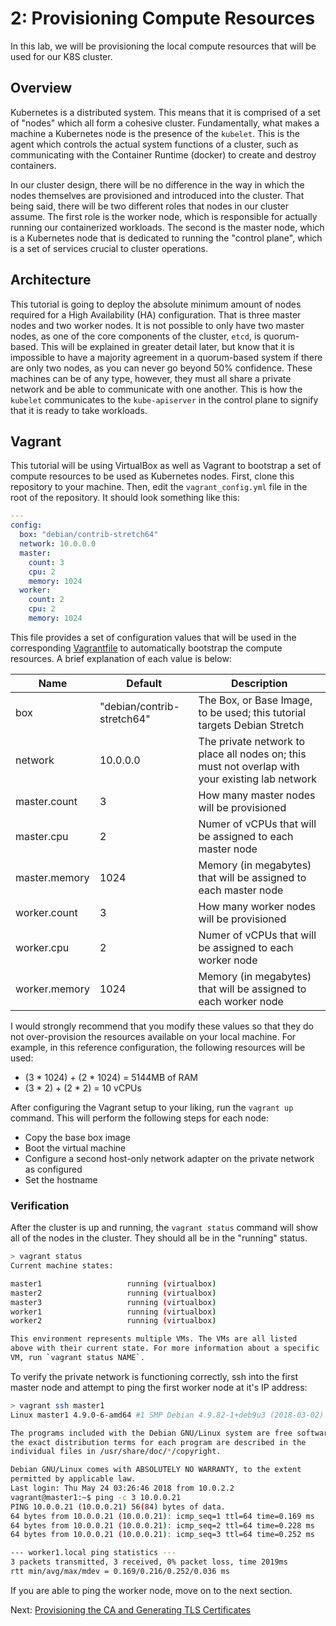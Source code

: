 # 2: Provisioning Compute Resources

In this lab, we will be provisioning the local compute resources that will be used for our K8S cluster.

## Overview

Kubernetes is a distributed system. This means that it is comprised of a set of "nodes" which all form a cohesive cluster. Fundamentally, what makes a machine a Kubernetes node is the presence of the `kubelet`. This is the agent which controls the actual system functions of a cluster, such as communicating with the Container Runtime (docker) to create and destroy containers.

In our cluster design, there will be no difference in the way in which the nodes themselves are provisioned and introduced into the cluster. That being said, there will be two different roles that nodes in our cluster assume. The first role is the worker node, which is responsible for actually running our containerized workloads. The second is the master node, which is a Kubernetes node that is dedicated to running the "control plane", which is a set of services crucial to cluster operations.

## Architecture

This tutorial is going to deploy the absolute minimum amount of nodes required for a High Availability (HA) configuration. That is three master nodes and two worker nodes. It is not possible to only have two master nodes, as one of the core components of the cluster, `etcd`, is quorum-based. This will be explained in greater detail later, but know that it is impossible to have a majority agreement in a quorum-based system if there are only two nodes, as you can never go beyond 50% confidence. These machines can be of any type, however, they must all share a private network and be able to communicate with one another. This is how the `kubelet` communicates to the `kube-apiserver` in the control plane to signify that it is ready to take workloads.

## Vagrant

This tutorial will be using VirtualBox as well as Vagrant to bootstrap a set of compute resources to be used as Kubernetes nodes. First, clone this repository to your machine. Then, edit the `vagrant_config.yml` file in the root of the repository. It should look something like this:

```yaml
---
config:
  box: "debian/contrib-stretch64"
  network: 10.0.0.0
  master:
    count: 3
    cpu: 2
    memory: 1024
  worker:
    count: 2
    cpu: 2
    memory: 1024
```

This file provides a set of configuration values that will be used in the corresponding [Vagrantfile](../Vagrantfile) to automatically bootstrap the compute resources. A brief explanation of each value is below:

| Name  | Default  | Description  |
|---|---|---|
| box | "debian/contrib-stretch64" | The Box, or Base Image, to be used; this tutorial targets Debian Stretch |
| network | 10.0.0.0 | The private network to place all nodes on; this must not overlap with your existing lab network |
| master.count | 3 | How many master nodes will be provisioned |
| master.cpu | 2 | Numer of vCPUs that will be assigned to each master node |
| master.memory | 1024 | Memory (in megabytes) that will be assigned to each master node |
| worker.count | 3 | How many worker nodes will be provisioned |
| worker.cpu | 2 | Numer of vCPUs that will be assigned to each worker node |
| worker.memory | 1024 | Memory (in megabytes) that will be assigned to each worker node |

I would strongly recommend that you modify these values so that they do not over-provision the resources available on your local machine. For example, in this reference configuration, the following resources will be used:

* (3 * 1024) + (2 * 1024) = 5144MB of RAM
* (3 * 2) + (2 * 2) = 10 vCPUs

After configuring the Vagrant setup to your liking, run the `vagrant up` command. This will perform the following steps for each node:

* Copy the base box image
* Boot the virtual machine
* Configure a second host-only network adapter on the private network as configured
* Set the hostname

### Verification

After the cluster is up and running, the `vagrant status` command will show all of the nodes in the cluster. They should all be in the "running" status.

```bash
> vagrant status
Current machine states:

master1                   running (virtualbox)
master2                   running (virtualbox)
master3                   running (virtualbox)
worker1                   running (virtualbox)
worker2                   running (virtualbox)

This environment represents multiple VMs. The VMs are all listed
above with their current state. For more information about a specific
VM, run `vagrant status NAME`.
```

To verify the private network is functioning correctly, ssh into the first master node and attempt to ping the first worker node at it's IP address:

```bash
> vagrant ssh master1
Linux master1 4.9.0-6-amd64 #1 SMP Debian 4.9.82-1+deb9u3 (2018-03-02) x86_64

The programs included with the Debian GNU/Linux system are free software;
the exact distribution terms for each program are described in the
individual files in /usr/share/doc/*/copyright.

Debian GNU/Linux comes with ABSOLUTELY NO WARRANTY, to the extent
permitted by applicable law.
Last login: Thu May 24 03:26:46 2018 from 10.0.2.2
vagrant@master1:~$ ping -c 3 10.0.0.21
PING 10.0.0.21 (10.0.0.21) 56(84) bytes of data.
64 bytes from 10.0.0.21 (10.0.0.21): icmp_seq=1 ttl=64 time=0.169 ms
64 bytes from 10.0.0.21 (10.0.0.21): icmp_seq=2 ttl=64 time=0.228 ms
64 bytes from 10.0.0.21 (10.0.0.21): icmp_seq=3 ttl=64 time=0.252 ms

--- worker1.local ping statistics ---
3 packets transmitted, 3 received, 0% packet loss, time 2019ms
rtt min/avg/max/mdev = 0.169/0.216/0.252/0.036 ms
```

If you are able to ping the worker node, move on to the next section.

Next: [Provisioning the CA and Generating TLS Certificates](04-provisioning-the-ca-and-generating-tls-certificates.md)